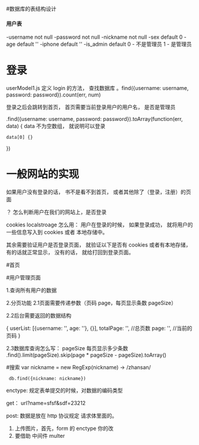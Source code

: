 #数据库的表结构设计

####  用户表

-username not null
-password not null
-nickname not null
-sex   default 0
-age   default ''
-iphone  default ''
-is_admin  default 0 - 不是管理员 1 - 是管理员



# 登录 

userModel1.js 定义  login   的方法，  查找数据库
。find({username: username, password: password}).count(err, num)

登录之后会跳转到首页， 首页需要当前登录用户的用户名， 是否是管理员

.find({username: username, password: password}).toArray(function(err, data) {
    data  不为空数组， 就说明可以登录

    data[0] {}
})

#  一般网站的实现

如果用户没有登录的话， 书不是看不到首页， 或者其他除了（登录，注册）的页面

？ 怎么判断用户在我们的网站上，是否登录

cookies   localstroage
怎么用：
 用户在登录的时候， 如果登录成功， 就将用户的一些信息写入到 cookies 或者   本地存储中。

 其余需要验证用户是否登录页面， 就验证以下是否有 cookies 或者有本地存储， 有的话就正常显示， 没有的话， 就给打回到登录页面。

 #首页

 #用户管理页面

 1.查询所有用户的数据

 2.分页功能
   2.1页面需要传递参数（页码 page，每页显示条数 pageSize）

   2.2后台需要返回的数据结构

   {
       userList: [{username: '', age: ''}, {}],
       totalPage: '', //总页数
       page: '', //当前的页码
   }

   2.3数据库查询怎么写：
   pageSize  每页显示多少条数
   .find().limit(pageSize).skip(page * pageSize - pageSize).toArray()



   #搜索
     var nickname = new RegExp(nickname)  ->  /zhansan/

     db.find({nickname: nickname})

    
   <form action="" method="get" enctype="">

   </form>

enctype: 规定表单提交的时候，对数据的编码类型

get： url?name=sfsf&sdf=23212

post: 数据是放在 http 协议规定 请求体里面的。


1. 上传图片，首先，form 的 enctype 你的改
2. 要借助 中间件  multer

